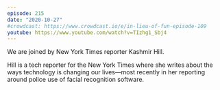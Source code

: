 ```yaml
---
episode: 215
date: "2020-10-27"
#crowdcast: https://www.crowdcast.io/e/in-lieu-of-fun-episode-109
youtube: https://www.youtube.com/watch?v=TIzhg1_Sbj4
---
```

We are joined by New York Times reporter Kashmir Hill.

Hill is a tech reporter for the New York Times where she writes about the ways
technology is changing our lives—most recently in her reporting around police
use of facial recognition software.
